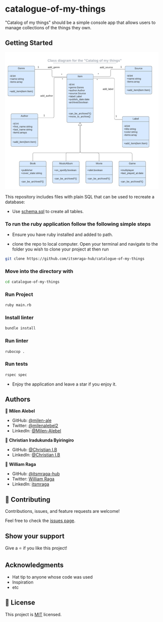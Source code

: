 # catalogue-of-my-things

"Catalog of my things" should be a simple console app that allows users to manage collections of the things they own.

## Getting Started

![Alt text](./catalog_of_my_things.png)

This repository includes files with plain SQL that can be used to recreate a database:

- Use [schema.sql](./schema.sql) to create all tables.

### To run the ruby application follow the following simple steps

- Ensure you have ruby installed and added to path.

- clone the repo to local computer. Open your terminal and navigate to the folder you wish to clone your project at then run

```bash
git clone https://github.com/itsmraga-hub/catalogue-of-my-things
```

### Move into the directory with

```bash
cd catalogue-of-my-things
```

### Run Project

```bash
ruby main.rb
```

### Install linter

```bash
bundle install
```

### Run linter

```bash
rubocop .
```

### Run tests

```bash
rspec spec
```

- Enjoy the application and leave a star if you enjoy it.

## Authors

👤 **Milen Alebel**

- GitHub: [@milen-ale](https://github.com/@milen-ale)
- Twitter: [@milenalebel2](https://twitter.com/milenalebel2)
- LinkedIn: [@Milen-Alebel](https://linkedin.com/in/Milen-Alebel)

👤 **Christian Iradukunda Byiringiro**

- GitHub: [@Christian I.B](https://github.com/Christianib003)
- LinkedIn: [@Christian I.B](https://www.linkedin.com/in/christian-iradukunda/)

👤 **William Raga**

- GitHub: [@itsmraga-hub](https://github.com/itsmraga-hub)
- Twitter: [William Raga](https://twitter.com/@RagaMacharia)
- LinkedIn: [itsmraga](https://linkedin.com/in/itsmraga)

## 🤝 Contributing

Contributions, issues, and feature requests are welcome!

Feel free to check the [issues page](../../issues/).

## Show your support

Give a ⭐️ if you like this project!

## Acknowledgments

- Hat tip to anyone whose code was used
- Inspiration
- etc

## 📝 License

This project is [MIT](./MIT.md) licensed.
